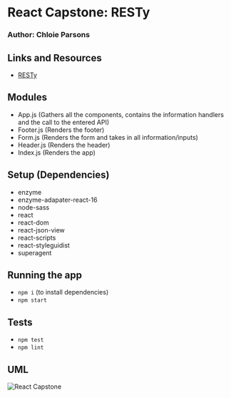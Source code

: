 # React Capstone: RESTy

### Author: Chloie Parsons

## Links and Resources

- [RESTy](https://codesandbox.io/s/nameless-cache-f02ss)

## Modules

- App.js (Gathers all the components, contains the information handlers and the call to the entered API)
- Footer.js (Renders the footer)
- Form.js (Renders the form and takes in all information/inputs)
- Header.js (Renders the header)
- Index.js (Renders the app)

## Setup (Dependencies)

- enzyme
- enzyme-adapater-react-16
- node-sass
- react
- react-dom
- react-json-view
- react-scripts
- react-styleguidist
- superagent

## Running the app

- `npm i` (to install dependencies)
- `npm start`

## Tests

- `npm test`
- `npm lint`

## UML

![React Capstone](assets/RESTy_UML.JPG)
